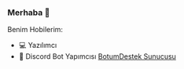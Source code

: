 ### Merhaba 👋

Benim Hobilerim:

- 💻 Yazılımcı 
- 🤖 Discord Bot Yapımcısı [Botum](https://discord.com/oauth2/authorize?client_id=796280188119679016&scope=bot&permissions=271723582)[Destek Sunucusu](https://discord.gg/2RjutSSyvj)
